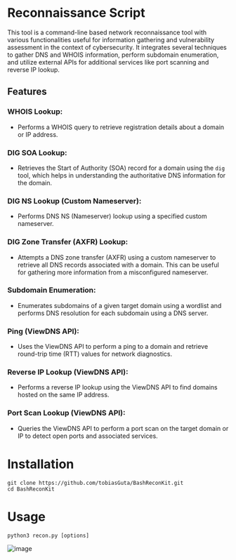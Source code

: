# Reconnaissance Script

This tool is a command-line based network reconnaissance tool with various functionalities useful for information gathering and vulnerability assessment in the context of cybersecurity. It integrates several techniques to gather DNS and WHOIS information, perform subdomain enumeration, and utilize external APIs for additional services like port scanning and reverse IP lookup.

## Features

### WHOIS Lookup:
- Performs a WHOIS query to retrieve registration details about a domain or IP address.

### DIG SOA Lookup:
- Retrieves the Start of Authority (SOA) record for a domain using the `dig` tool, which helps in understanding the authoritative DNS information for the domain.

### DIG NS Lookup (Custom Nameserver):
- Performs DNS NS (Nameserver) lookup using a specified custom nameserver.

### DIG Zone Transfer (AXFR) Lookup:
- Attempts a DNS zone transfer (AXFR) using a custom nameserver to retrieve all DNS records associated with a domain. This can be useful for gathering more information from a misconfigured nameserver.

### Subdomain Enumeration:
- Enumerates subdomains of a given target domain using a wordlist and performs DNS resolution for each subdomain using a DNS server.

### Ping (ViewDNS API):
- Uses the ViewDNS API to perform a ping to a domain and retrieve round-trip time (RTT) values for network diagnostics.

### Reverse IP Lookup (ViewDNS API):
- Performs a reverse IP lookup using the ViewDNS API to find domains hosted on the same IP address.

### Port Scan Lookup (ViewDNS API):
- Queries the ViewDNS API to perform a port scan on the target domain or IP to detect open ports and associated services.



# Installation 

    git clone https://github.com/tobiasGuta/BashReconKit.git
    cd BashReconKit
    
# Usage

    python3 recon.py [options]


![image](https://github.com/user-attachments/assets/adb1ffe6-d03f-4f0b-a127-41bc2589296c)



    
